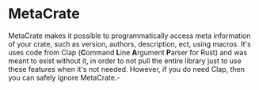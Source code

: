 # MetaCrate

MetaCrate makes it possible to programmatically access meta information of your crate, such as version, authors, description, ect, using macros. It's uses code from Clap (**C**ommand **L**ine **A**rgument **P**arser for Rust) and was meant to exist without it, in order to not pull the entire library just to use these features when it's not needed. However, if you do need Clap, then you can safely ignore MetaCrate.-